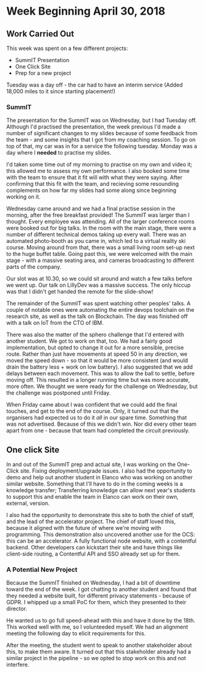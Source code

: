 # Week Beginning April 30, 2018

## Work Carried Out
This week was spent on a few different projects:
* SummIT Presentation
* One Click Site
* Prep for a new project

Tuesday was a day off - the car had to have an interim service (Added 18,000 miles to it since starting placement!)

### SummIT 
The presentation for the SummIT was on Wednesday, but I had Tuesday off. Although I'd practised the presentation, the week previous I'd made a number of significant changes to my slides because of some feedback from the team - and some insights that I got from my coaching session. To go on top of that, my car was in for a service the following tuesday. Monday was a day where I **needed** to practise my slides. 

I'd taken some time out of my morning to practise on my own and video it; this allowed me to assess my own performance. I also booked some time with the team to ensure that it fit will with what they were saying. After confirming that this fit with the team, and recieving some resounding complements on how far my slides had some along since beginning working on it.

Wednesday came around and we had a final practise session in the morning, after the free breakfast provided! The SummIT was larger than I thought. Every employee was attending. All of the larger conference rooms were booked out for big talks. In the room with the main stage, there were a number of different technical demos taking up every wall. There was an automated photo-booth as you came in, which led to a virtual reality ski course. Moving around from that, there was a small living room set-up next to the huge buffet table. Going past this, we were welcomed with the main stage - with a massive seating area, and cameras broadcasting to different parts of the company.

Our slot was at 10.30, so we could sit around and watch a few talks before we went up. Our talk on LillyDev was a massive success. The only hiccup was that I didn't get handed the remote for the slide-show!

The remainder of the SummIT was spent watching other peoples' talks. A couple of notable ones were automating the entire devops toolchain on the research site, as well as the talk on Blockchain. The day was finished off with a talk on IoT from the CTO of IBM.

There was also the matter of the sphero challenge that I'd entered with another student. We got to work on that, too. We had a fairly good implementation, but opted to change it out for a more sensible, precise route. Rather than just have movements at speed 50 in any direction, we moved the speed down - so that it would be more consistent (and would drain the battery less + work on low battery). I also suggested that we add delays between each movement. This was to allow the ball to settle, before moving off. This resulted in a longer running time but was more accurate, more often. We thought we were ready for the challenge on Wednesday, but the challenge was postponed until Friday.

When Friday came about I was confident that we could add the final touches, and get to the end of the course. Only, it turned out that the organisers had expected us to do it *all* in our spare time. Something that was not advertised. Because of this we didn't win. Nor did every other team apart from one - because that team had completed the circuit previously.

## One click Site
In and out of the SummIT prep and actual site, I was working on the One-Click site. Fixing deployment/upgrade issues. I also had the opportunity to demo and help out another student in Elanco who was working on another similar website. Something that I'll have to do in the coming weeks is a knowledge transfer; Transferring knowledge can allow next year's students to support this and enable the team in Elanco can work on their own, external, version.

I also had the opportunity to demonstrate this site to both the chief of staff, and the lead of the accelerator project. The chief of staff loved this, because it aligned with the future of where we're moving with programming. This demonstration also uncovered another use for the OCS: this can be an accelerator. A fully functional node website, with a contentful backend. Other developers can kickstart their site and have things like client-side routing, a Contentful API and SSO already set up for them.

### A Potential New Project
Because the SummIT finished on Wednesday, I had a bit of downtime toward the end of the week. I got chatting to another student and found that they needed a website built, for different privacy statements - because of GDPR. I whipped up a small PoC for them, which they presented to their director. 

He wanted us to go full speed-ahead with this and have it done by the 18th. This worked well with me, so I volunteeded myself. We had an alignment meeting the following day to elicit requirements for this. 

After the meeting, the student went to speak to another stakeholder about this, to make them aware. It turned out that this stakeholder already had a similar project in the pipeline - so we opted to stop work on this and not interfere.